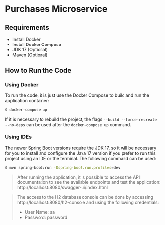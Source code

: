 # Purchases Microservice

## Requirements

- Install Docker
- Install Docker Compose
- JDK 17 (Optional)
- Maven (Optional)

## How to Run the Code

### Using Docker

To run the code, it is just use the Docker Compose to build and run the application container:

```bash
$ docker-compose up
```

If it is necessary to rebuild the project, the flags `--build --force-recreate --no-deps` can be used after the `docker-compose up` command.

### Using IDEs

The newer Spring Boot versions require the JDK 17, so it will be necessary for you to install and configure the Java 17 version 
if you prefer to run this project using an IDE or the terminal. The following command can be used:

```bash
$ mvn spring-boot:run -Dspring-boot.run.profiles=dev
```

> After running the application, it is possible to access the API documentation to see the available endpoints and test the application: http://localhost:8080/swagger-ui/index.html

> The access to the H2 database console can be done by accessing http://localhost:8080/h2-console and using the following credentials: 
> - User Name: sa
> - Password: password
